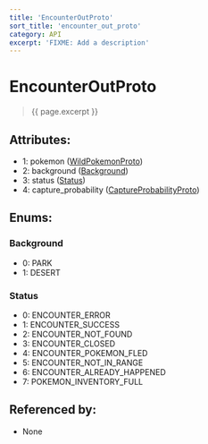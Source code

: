 ```yaml
---
title: 'EncounterOutProto'
sort_title: 'encounter_out_proto'
category: API
excerpt: 'FIXME: Add a description'
---
```


[comment]: <> (THIS PART IS GENERATED - AKA DON'T EDIT THIS PART MANUALLY)

# EncounterOutProto

> {{ page.excerpt }}

## Attributes:

- 1: pokemon ([WildPokemonProto](../WildPokemonProto/))
- 2: background ([Background](#background))
- 3: status ([Status](#status))
- 4: capture_probability ([CaptureProbabilityProto](../CaptureProbabilityProto/))

## Enums:

### Background
- 0: PARK
- 1: DESERT
### Status
- 0: ENCOUNTER_ERROR
- 1: ENCOUNTER_SUCCESS
- 2: ENCOUNTER_NOT_FOUND
- 3: ENCOUNTER_CLOSED
- 4: ENCOUNTER_POKEMON_FLED
- 5: ENCOUNTER_NOT_IN_RANGE
- 6: ENCOUNTER_ALREADY_HAPPENED
- 7: POKEMON_INVENTORY_FULL

## Referenced by:

- None

[comment]: <> (YOU CAN EDIT AFTER THIS)
